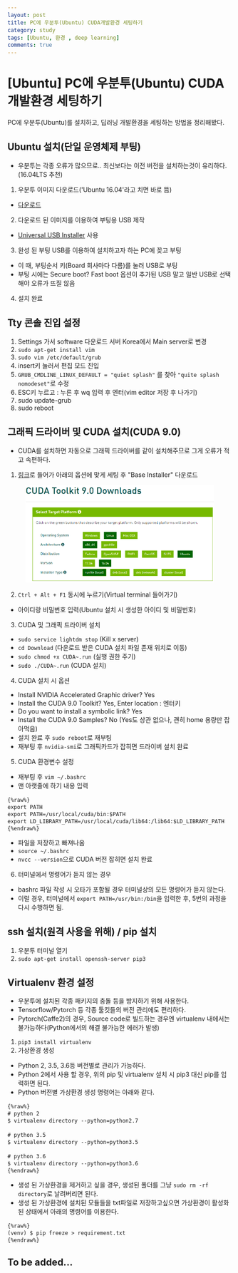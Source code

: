 ```yaml
---
layout: post
title: PC에 우분투(Ubuntu) CUDA개발환경 세팅하기
category: study
tags: [Ubuntu, 환경 , deep learning]
comments: true
---
```


# [Ubuntu] PC에 우분투(Ubuntu) CUDA개발환경 세팅하기

PC에 우분투(Ubuntu)를 설치하고, 딥러닝 개발환경을 세팅하는 방법을 정리해봤다.

## Ubuntu 설치(단일 운영체제 부팅)
- 우분투는 각종 오류가 많으므로.. 최신보다는 이전 버전을 설치하는것이 유리하다.(16.04LTS 추천)
1. 우분투 이미지 다운로드('Ubuntu 16.04'라고 치면 바로 뜸)
- [다운로드](http://releases.ubuntu.com/16.04/ubuntu-16.04.5-desktop-amd64.iso)
2. 다운로드 된 이미지를 이용하여 부팅용 USB 제작
- [Universal USB Installer](https://universal-usb-installer.kr.uptodown.com/windows) 사용
3. 완성 된 부팅 USB를 이용하여 설치하고자 하는 PC에 꽂고 부팅
- 이 때, 부팅순서 키(Board 회사마다 다름)를 눌러 USB로 부팅
- 부팅 시에는 Secure boot? Fast boot 옵션이 추가된 USB 말고 일반 USB로 선택해야 오류가 뜨질 않음
4. 설치 완료

## Tty 콘솔 진입 설정
1. Settings 가서 software 다운로드 서버 Korea에서 Main server로 변경
2. `sudo apt-get install vim`
3. `sudo vim /etc/default/grub`
4. insert키 눌러서 편집 모드 진입
5. `GRUB_CMDLINE_LINUX_DEFAULT = "quiet splash"` 를 찾아 `"quite splash nomodeset"`로 수정
6. ESC키 누르고 : 누른 후 wq 입력 후 엔터(vim editor 저장 후 나가기)
7. sudo update-grub
8. sudo reboot

## 그래픽 드라이버 및 CUDA 설치(CUDA 9.0)
- CUDA를 설치하면 자동으로 그래픽 드라이버를 같이 설치해주므로 그게 오류가 적고 속편하다.
1. [링크](https://developer.nvidia.com/cuda-90-download-archive?target_os=Linux&target_arch=x86_64&target_distro=Ubuntu&target_version=1604&target_type=runfilelocal)로 들어가 아래의 옵션에 맞게 세팅 후 "Base Installer" 다운로드
<center>
<figure>
<img src="/assets/post_img/others/2019-01-02-ubuntu_settings/fig1.PNG" alt="views">
</figure>
</center>

2. `Ctrl + Alt + F1` 동시에 누르기(Virtual terminal 들어가기)
- 아이디랑 비밀번호 입력(Ubuntu 설치 시 생성한 아이디 및 비밀번호)
3. CUDA 및 그래픽 드라이버 설치
- `sudo service lightdm stop` (Kill x server)
- `cd Download` (다운로드 받은 CUDA 설치 파일 존재 위치로 이동)
- `sudo chmod +x CUDA~.run` (실행 권한 주기)
- `sudo ./CUDA~.run` (CUDA 설치)
4. CUDA 설치 시 옵션
- Install NVIDIA Accelerated Graphic driver? Yes
- Install the CUDA 9.0 Toolkit? Yes, Enter location : 엔터키
- Do you want to install a symbolic link? Yes
- Install the CUDA 9.0 Samples? No (Yes도 상관 없으나, 괜히 home 용량만 잡아먹음)
- 설치 완료 후 `sudo reboot`로 재부팅
- 재부팅 후 `nvidia-smi`로 그래픽카드가 잡히면 드라이버 설치 완료
5. CUDA 환경변수 설정
- 재부팅 후 `vim ~/.bashrc`
- 맨 아랫줄에 하기 내용 입력

```
{%raw%}
export PATH
export PATH=/usr/local/cuda/bin:$PATH
export LD_LIBRARY_PATH=/usr/local/cuda/lib64:/lib64:$LD_LIBRARY_PATH
{%endraw%}
```

- 파일을 저장하고 빠져나옴
- `source ~/.bashrc`
- `nvcc --version`으로 CUDA 버전 잡히면 설치 완료
6. 터미널에서 명령어가 듣지 않는 경우
- bashrc 파일 작성 시 오타가 포함될 경우 터미널상의 모든 명령어가 듣지 않는다.
- 이럴 경우, 터미널에서 `export PATH=/usr/bin:/bin`을 입력한 후, 5번의 과정을 다시 수행하면 됨.

## ssh 설치(원격 사용을 위해) / pip 설치
1. 우분투 터미널 열기
2. `sudo apt-get install openssh-server pip3`

## Virtualenv 환경 설정
- 우분투에 설치된 각종 패키지의 충돌 등을 방지하기 위해 사용한다.
- Tensorflow/Pytorch 등 각종 툴킷들의 버전 관리에도 편리하다.
- Pytorch(Caffe2)의 경우, Source code로 빌드하는 경우엔 virtualenv 내에서는 불가능하다(Python에서의 해결 불가능한 에러가 발생)

1. `pip3 install virtualenv`
2. 가상환경 생성

- Python 2, 3.5, 3.6등 버전별로 관리가 가능하다.
- Python 2에서 사용 할 경우, 위의 pip 및 virtualenv 설치 시 pip3 대신 pip를 입력하면 된다.
- Python 버전별 가상환경 생성 명령어는 아래와 같다.

```
{%raw%}
# python 2
$ virtualenv directory --python=python2.7

# python 3.5
$ virtualenv directory --python=python3.5

# python 3.6
$ virtualenv directory --python=python3.6
{%endraw%}
```

- 생성 된 가상환경을 제거하고 싶을 경우, 생성된 폴더를 그냥 `sudo rm -rf directory`로 날려버리면 된다.
- 생성 된 가상환경에 설치된 모듈들을 txt파일로 저장하고싶으면 가상환경이 활성화 된 상태에서 아래의 명령어를 이용한다.

```
{%raw%}
(venv) $ pip freeze > requirement.txt
{%endraw%}
```

## To be added...









